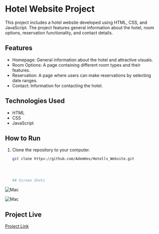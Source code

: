 # Hotel Website Project

This project includes a hotel website developed using HTML, CSS, and JavaScript. The project features general information about the hotel, room options, reservation functionality, and contact details.

## Features

- Homepage: General information about the hotel and attractive visuals.
- Room Options: A page containing different room types and their features.
- Reservation: A page where users can make reservations by selecting date ranges.
- Contact: Information for contacting the hotel.

## Technologies Used

- HTML
- CSS
- JavaScript
## How to Run

1. Clone the repository to your computer.
   ```bash
   git clone https://github.com/AdemHos/Hotells_Website.git


   

   ## Screen Shots
  ![Mac](https://github.com/AdemHos/Hotells_Website/blob/main/image/screens/ss2.png)

   ![Mac](https://github.com/AdemHos/Hotells_Website/blob/main/image/screens/ss3.png)


## Project Live 
[Project Link](https://newhotells.netlify.app)
